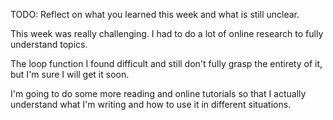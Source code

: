 TODO: Reflect on what you learned this week and what is still unclear.

This week was really challenging. I had to do a lot of online research to fully understand topics. 

The loop function I found difficult and still don't fully grasp the entirety of it, but I'm sure I will get it soon. 

I'm going to do some more reading and online tutorials so that I actually understand what I'm writing and how to use it in different situations. 